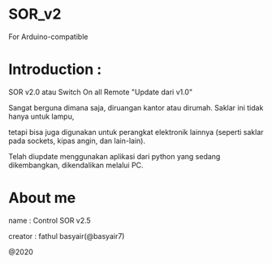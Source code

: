 # SOR_v2
For Arduino-compatible

# Introduction :
SOR v2.0 atau Switch On all Remote "Update dari v1.0"

Sangat berguna dimana saja, diruangan kantor atau dirumah. Saklar ini tidak hanya untuk lampu,

tetapi bisa juga digunakan untuk perangkat elektronik lainnya (seperti saklar pada sockets, kipas angin, dan lain-lain). 

Telah diupdate menggunakan aplikasi dari python yang sedang dikembangkan, dikendalikan melalui PC.

# About me
name    : Control SOR v2.5

creator : fathul basyair(@basyair7)

@2020

